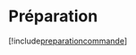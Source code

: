 # Préparation

[!include[preparationcommande](preparation.preparationcommande.autogen.md)]











































































